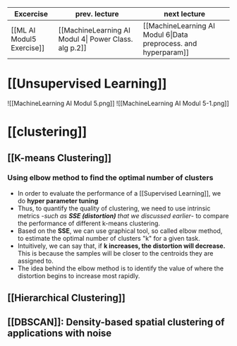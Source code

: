 
| Excercise                 | prev. lecture                                         | next lecture                                                    |
| ------------------------- | ----------------------------------------------------- | --------------------------------------------------------------- |
| [[ML AI Modul5 Exercise]] | [[MachineLearning AI Modul 4\| Power Class. alg p.2]] | [[MachineLearning AI Modul 6\|Data preprocess. and hyperparam]] |

# [[Unsupervised Learning]]
![[MachineLearning AI Modul 5.png]]
![[MachineLearning AI Modul 5-1.png]]

# [[clustering]]

## [[K-means Clustering]]
### Using elbow method to find the optimal number of clusters
- In order to evaluate the performance of a [[Supervised Learning]], we do **hyper parameter tuning**
- Thus, to quantify the quality of clustering, we need to use intrinsic metrics -*such as **SSE (distortion)** that we discussed earlier*- to compare the performance of different k-means clustering.
- Based on the **SSE**, we can use graphical tool, so called elbow method, to estimate the optimal number of clusters "k" for a given task.
- Intuitively, we can say that, if **k increases, the distortion will decrease.** This is because the samples will be closer to the centroids they are assigned to.
- The idea behind the elbow method is to identify the value of where the distortion begins to increase most rapidly.
## [[Hierarchical Clustering]]
## [[DBSCAN]]: Density-based spatial clustering of applications with noise

